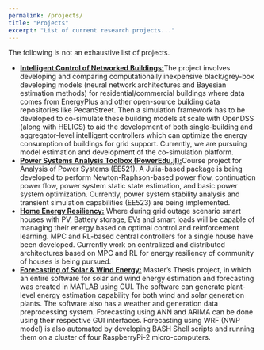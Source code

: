 ```yaml
---
permalink: /projects/
title: "Projects"
excerpt: "List of current research projects..."
---
```

The following is not an exhaustive list of projects.

- [**Intelligent Control of Networked Buildings:**](/projects-ICNB/)The project involves developing and comparing computationally inexpensive black/grey-box developing models (neural network architectures and Bayesian estimation methods) for residential/commercial buildings where data comes from EnergyPlus and other open-source building data repositories like PecanStreet. Then a simulation framework has to be developed to co-simulate these building models at scale with OpenDSS (along with HELICS) to aid the development of both single-building and aggregator-level intelligent controllers which can optimize the energy consumption of buildings for grid support. Currently, we are pursuing model estimation and development of the co-simulation platform. 
- [**Power Systems Analysis Toolbox (PowerEdu.jl):**](/projects-PowerEdu/)Course project for Analysis of Power Systems (EE521). A Julia-based package is being developed to perform Newton-Raphson-based power flow, continuation power flow, power system static state estimation, and basic power system optimization. Currently, power system stability analysis and transient simulation capabilities (EE523) are being implemented. 
- [**Home Energy Resiliency:**](/projects-HEMS/) Where during grid outage scenario smart houses with PV, Battery storage, EVs and smart loads will be capable of managing their energy based on optimal control and reinforcement learning. MPC and RL-based central controllers for a single house have been developed. Currently work on centralized and distributed architectures based on MPC and RL for energy resiliency of community of houses is being pursued.  
- [**Forecasting of Solar & Wind Energy:**](/projects-SWEEFA/) Master’s Thesis project, in which an entire software for solar and wind energy estimation and forecasting was created in MATLAB using GUI. The software can generate plant-level energy estimation capability for both wind and solar generation plants. The software also has a weather and generation data preprocessing system. Forecasting using ANN and ARIMA can be done using their respective GUI interfaces. Forecasting using WRF (NWP model) is also automated by developing BASH Shell scripts and running them on a cluster of four RaspberryPi-2 micro-computers.


<!--- Wrap text [ICNB-page]: {{ "/projects-ICNB/" | relative_url }}
[PowerEdu-page]: {{ "/projects-PowerEdu/" | relative_url }}
[HEMS-page]: {{ "/projects-HEMS/" | relative_url }}
[SWEEFA-page]: {{ "/projects-SWEEFA/" | relative_url }} --->



